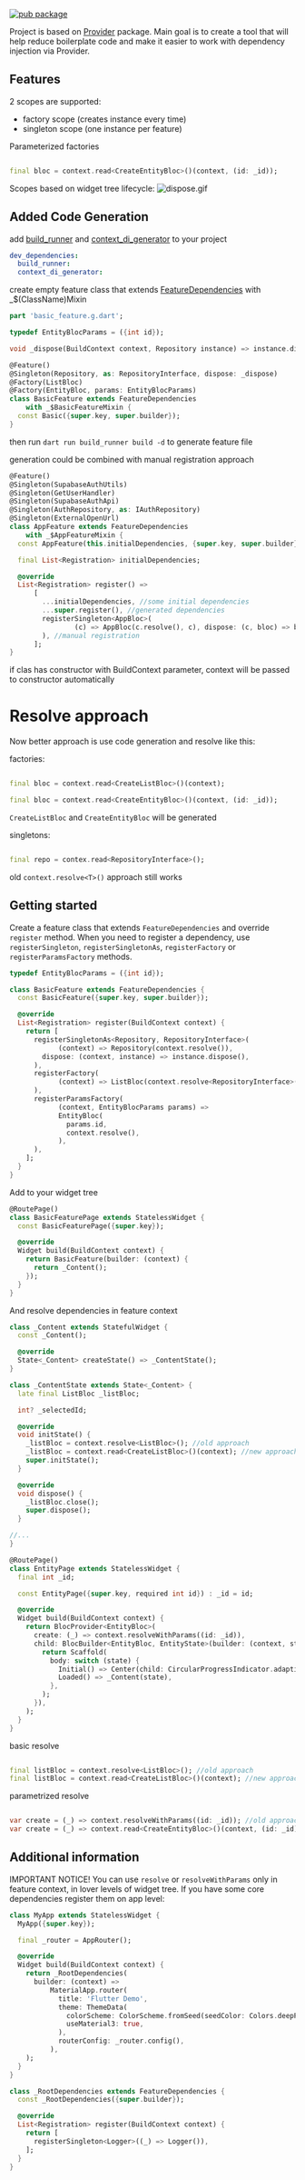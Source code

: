 <!--
This README describes the package. If you publish this package to pub.dev,
this README's contents appear on the landing page for your package.

For information about how to write a good package README, see the guide for
[writing package pages](https://dart.dev/tools/pub/writing-package-pages).

For general information about developing packages, see the Dart guide for
[creating packages](https://dart.dev/guides/libraries/create-packages)
and the Flutter guide for
[developing packages and plugins](https://flutter.dev/to/develop-packages).
-->
[![pub package](https://img.shields.io/pub/v/context_di.svg)](https://pub.dev/packages/context_di)

Project is based on [Provider](https://pub.dev/packages/provider) package.
Main goal is to create a tool that will help reduce boilerplate code and
make it easier to work with dependency injection via Provider.

## Features

2 scopes are supported:

- factory scope (creates instance every time)
- singleton scope (one instance per feature)

Parameterized factories

```dart

final bloc = context.read<CreateEntityBloc>()(context, (id: _id));
```

Scopes based on widget tree lifecycle:
![dispose.gif](dispose.gif)

## Added Code Generation

add [build_runner](https://pub.dev/packages/build_runner)
and [context_di_generator](https://pub.dev/packages/context_di_generator) to your project

```yaml
dev_dependencies:
  build_runner:
  context_di_generator:
```

create empty feature class that
extends [FeatureDependencies](https://pub.dev/documentation/context_di/latest/context_di/FeatureDependencies-class.html)
with _$(ClassName)Mixin

```dart
part 'basic_feature.g.dart';

typedef EntityBlocParams = ({int id});

void _dispose(BuildContext context, Repository instance) => instance.dispose();

@Feature()
@Singleton(Repository, as: RepositoryInterface, dispose: _dispose)
@Factory(ListBloc)
@Factory(EntityBloc, params: EntityBlocParams)
class BasicFeature extends FeatureDependencies
    with _$BasicFeatureMixin {
  const Basic({super.key, super.builder});
}
```

then run `dart run build_runner build -d` to generate feature file

generation could be combined with manual registration approach

```dart
@Feature()
@Singleton(SupabaseAuthUtils)
@Singleton(GetUserHandler)
@Singleton(SupabaseAuthApi)
@Singleton(AuthRepository, as: IAuthRepository)
@Singleton(ExternalOpenUrl)
class AppFeature extends FeatureDependencies
    with _$AppFeatureMixin {
  const AppFeature(this.initialDependencies, {super.key, super.builder});

  final List<Registration> initialDependencies;

  @override
  List<Registration> register() =>
      [
        ...initialDependencies, //some initial dependencies
        ...super.register(), //generated dependencies
        registerSingleton<AppBloc>(
                (c) => AppBloc(c.resolve(), c), dispose: (c, bloc) => bloc.close()
        ), //manual registration
      ];
}
```

if clas has constructor with BuildContext parameter, context will be passed to constructor
automatically

# Resolve approach

Now better approach is use code generation and resolve like this:

factories:

```dart

final bloc = context.read<CreateListBloc>()(context);

final bloc = context.read<CreateEntityBloc>()(context, (id: _id));
```

`CreateListBloc` and `CreateEntityBloc` will be generated

singletons:

```dart

final repo = contex.read<RepositoryInterface>();
```

old `context.resolve<T>()` approach still works

## Getting started

Create a feature class that extends `FeatureDependencies` and override `register` method.
When you need to register a dependency, use `registerSingleton`, `registerSingletonAs`,
`registerFactory` or `registerParamsFactory` methods.

```dart
typedef EntityBlocParams = ({int id});

class BasicFeature extends FeatureDependencies {
  const BasicFeature({super.key, super.builder});

  @override
  List<Registration> register(BuildContext context) {
    return [
      registerSingletonAs<Repository, RepositoryInterface>(
            (context) => Repository(context.resolve()),
        dispose: (context, instance) => instance.dispose(),
      ),
      registerFactory(
            (context) => ListBloc(context.resolve<RepositoryInterface>()),
      ),
      registerParamsFactory(
            (context, EntityBlocParams params) =>
            EntityBloc(
              params.id,
              context.resolve(),
            ),
      ),
    ];
  }
}
```

Add to your widget tree

```dart
@RoutePage()
class BasicFeaturePage extends StatelessWidget {
  const BasicFeaturePage({super.key});

  @override
  Widget build(BuildContext context) {
    return BasicFeature(builder: (context) {
      return _Content();
    });
  }
}
```

And resolve dependencies in feature context

```dart
class _Content extends StatefulWidget {
  const _Content();

  @override
  State<_Content> createState() => _ContentState();
}

class _ContentState extends State<_Content> {
  late final ListBloc _listBloc;

  int? _selectedId;

  @override
  void initState() {
    _listBloc = context.resolve<ListBloc>(); //old approach
    _listBloc = context.read<CreateListBloc>()(context); //new approach
    super.initState();
  }

  @override
  void dispose() {
    _listBloc.close();
    super.dispose();
  }

//...
}
```

```dart
@RoutePage()
class EntityPage extends StatelessWidget {
  final int _id;

  const EntityPage({super.key, required int id}) : _id = id;

  @override
  Widget build(BuildContext context) {
    return BlocProvider<EntityBloc>(
      create: (_) => context.resolveWithParams((id: _id)),
      child: BlocBuilder<EntityBloc, EntityState>(builder: (context, state) {
        return Scaffold(
          body: switch (state) {
            Initial() => Center(child: CircularProgressIndicator.adaptive()),
            Loaded() => _Content(state),
          },
        );
      }),
    );
  }
}
```

basic resolve

```dart

final listBloc = context.resolve<ListBloc>(); //old approach
final listBloc = context.read<CreateListBloc>()(context); //new approach
```

parametrized resolve

```dart

var create = (_) => context.resolveWithParams((id: _id)); //old approach
var create = (_) => context.read<CreateEntityBloc>()(context, (id: _id)); //new approach
```

## Additional information

IMPORTANT NOTICE! You can use `resolve` or `resolveWithParams` only in feature context, in lover
levels of widget tree.
If you have some core dependencies register them on app level:

```dart
class MyApp extends StatelessWidget {
  MyApp({super.key});

  final _router = AppRouter();

  @override
  Widget build(BuildContext context) {
    return _RootDependencies(
      builder: (context) =>
          MaterialApp.router(
            title: 'Flutter Demo',
            theme: ThemeData(
              colorScheme: ColorScheme.fromSeed(seedColor: Colors.deepPurple),
              useMaterial3: true,
            ),
            routerConfig: _router.config(),
          ),
    );
  }
}

class _RootDependencies extends FeatureDependencies {
  const _RootDependencies({super.builder});

  @override
  List<Registration> register(BuildContext context) {
    return [
      registerSingleton<Logger>((_) => Logger()),
    ];
  }
}
```
